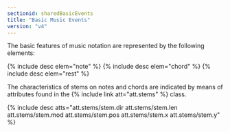```yaml
---
sectionid: sharedBasicEvents
title: "Basic Music Events"
version: "v4"
---
```


The basic features of music notation are represented by the following elements:

{% include desc elem="note" %}
{% include desc elem="chord" %}
{% include desc elem="rest" %}

The characteristics of stems on notes and chords are indicated by means of attributes found in the {% include link att="att.stems" %} class.

{% include desc atts="att.stems/stem.dir att.stems/stem.len att.stems/stem.mod att.stems/stem.pos att.stems/stem.x att.stems/stem.y" %}
